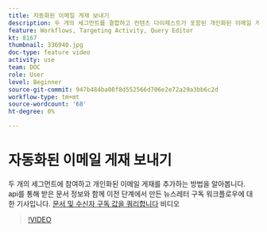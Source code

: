 ```yaml
---
title: 자동화된 이메일 게재 보내기
description: 두 개의 세그먼트를 결합하고 컨텐츠 다이제스트가 포함된 개인화된 이메일 게재를 뉴스레터 구독 워크플로우에 추가하는 방법을 알아봅니다.
feature: Workflows, Targeting Activity, Query Editor
kt: 8167
thumbnail: 336940.jpg
doc-type: feature video
activity: use
team: DOC
role: User
level: Beginner
source-git-commit: 947b484ba08f8d552566d706e2e72a29a3bb6c2d
workflow-type: tm+mt
source-wordcount: '68'
ht-degree: 0%

---
```



# 자동화된 이메일 게재 보내기

두 개의 세그먼트에 참여하고 개인화된 이메일 게재를 추가하는 방법을 알아봅니다.  api를 통해 받은 문서 정보와 함께 이전 단계에서 만든 뉴스레터 구독 워크플로우에 대한 기사입니다. [문서 및 수신자 구독 값을 쿼리합니다](/help/tutorial-use-soap-apis/query-articles-and-recipient-subscription-values.md) 비디오

>[!VIDEO](https://video.tv.adobe.com/v/336904?quality=12)
